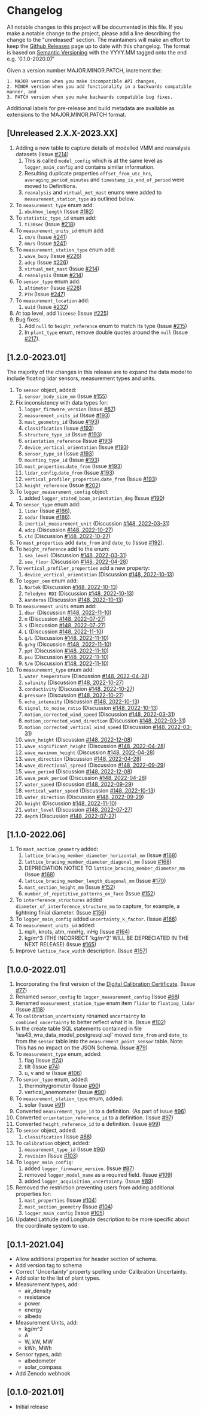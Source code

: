 # Changelog
All notable changes to this project will be documented in this file. If you make a notable change to the project, please add a line describing the change to the "unreleased" section. The maintainers will make an effort to keep the [Github Releases](https://github.com/IEA-Task-43/digital_wra_data_standard/releases) page up to date with this changelog. The format is based on [Semantic Versioning](https://semver.org/) with the YYYY.MM tagged onto the end e.g. '0.1.0-2020.07'

Given a version number MAJOR.MINOR.PATCH, increment the:

    1. MAJOR version when you make incompatible API changes,
    2. MINOR version when you add functionality in a backwards compatible manner, and
    3. PATCH version when you make backwards compatible bug fixes.

Additional labels for pre-release and build metadata are available as extensions to the MAJOR.MINOR.PATCH format.

## [Unreleased 2.X.X-2023.XX]

1. Adding a new table to capture details of modelled VMM and reanalysis datasets (Issue [#214](https://github.com/IEA-Task-43/digital_wra_data_standard/issues/214))
   1. This is called `model_config` which is at the same level as `logger_main_config` and contains similar information.
   1. Resulting duplicate properties `offset_from_utc_hrs`, `averaging_period_minutes` and `timestamp_is_end_of_period` were moved to Definitions.
   1. `reanalysis` and `virtual_met_mast` enums were added to `measurement_station_type` as outlined below.
1. To `measurement_type` enum add:
   1. `obukhov_length` (Issue [#182](https://github.com/IEA-Task-43/digital_wra_data_standard/issues/182))
1. To `statistic_type_id` enum add:
   1. `ti30sec` (Issue [#218](https://github.com/IEA-Task-43/digital_wra_data_standard/issues/218))
1. To `measurement_units_id` enum add:
   1. `cm/s` (Issue [#241](https://github.com/IEA-Task-43/digital_wra_data_standard/issues/241))
   1. `mm/s` (Issue [#241](https://github.com/IEA-Task-43/digital_wra_data_standard/issues/241))
1. To `measurement_station_type` enum add:
   1. `wave_buoy` (Issue [#226](https://github.com/IEA-Task-43/digital_wra_data_standard/issues/226))
   1. `adcp` (Issue [#226](https://github.com/IEA-Task-43/digital_wra_data_standard/issues/226))
   1. `virtual_met_mast` (Issue [#214](https://github.com/IEA-Task-43/digital_wra_data_standard/issues/214))
   1. `reanalysis` (Issue [#214](https://github.com/IEA-Task-43/digital_wra_data_standard/issues/214))
1. To `sensor_type` enum add:
   1. `altimeter` (Issue [#226](https://github.com/IEA-Task-43/digital_wra_data_standard/issues/226))
   1. `PTH` (Issue [#247](https://github.com/IEA-Task-43/digital_wra_data_standard/issues/247))
1. To `measurement_location` add:
   1. `uuid` (Issue [#232](https://github.com/IEA-Task-43/digital_wra_data_standard/issues/232))
1. At top level, add `license` (Issue [#225](https://github.com/IEA-Task-43/digital_wra_data_standard/issues/225))
1. Bug fixes:
   1. Add `null` to `height_reference` enum to match its type (Issue [#215](https://github.com/IEA-Task-43/digital_wra_data_standard/issues/215))
   1. In `plant_type` enum, remove double quotes around the `null` (Issue [#217](https://github.com/IEA-Task-43/digital_wra_data_standard/issues/217)).


## [1.2.0-2023.01]

The majority of the changes in this release are to expand the data model to include floating lidar sensors, measurement 
types and units.

1. To `sensor` object, added:
    1. `sensor_body_size_mm` (Issue [#155](https://github.com/IEA-Task-43/digital_wra_data_standard/issues/155))
1. Fix inconsistency with data types for:
   1. `logger_firmware_version` (Issue [#87](https://github.com/IEA-Task-43/digital_wra_data_standard/issues/87))
   1. `measurement_units_id` (Issue [#193](https://github.com/IEA-Task-43/digital_wra_data_standard/issues/193))
   1. `mast_geometry_id` (Issue [#193](https://github.com/IEA-Task-43/digital_wra_data_standard/issues/193))
   1. `classification` (Issue [#193](https://github.com/IEA-Task-43/digital_wra_data_standard/issues/193))
   1. `structure_type_id` (Issue [#193](https://github.com/IEA-Task-43/digital_wra_data_standard/issues/193))
   1. `orientation_reference` (Issue [#193](https://github.com/IEA-Task-43/digital_wra_data_standard/issues/193))
   1. `device_vertical_orientation` (Issue [#193](https://github.com/IEA-Task-43/digital_wra_data_standard/issues/193))
   1. `sensor_type_id` (Issue [#193](https://github.com/IEA-Task-43/digital_wra_data_standard/issues/193))
   1. `mounting_type_id` (Issue [#193](https://github.com/IEA-Task-43/digital_wra_data_standard/issues/193))
   1. `mast_properties`.`date_from` (Issue [#193](https://github.com/IEA-Task-43/digital_wra_data_standard/issues/193))
   1. `lidar_config`.`date_from` (Issue [#193](https://github.com/IEA-Task-43/digital_wra_data_standard/issues/193))
   1. `vertical_profiler_properties`.`date_from` (Issue [#193](https://github.com/IEA-Task-43/digital_wra_data_standard/issues/193))
   1. `height_reference` (Issue [#202](https://github.com/IEA-Task-43/digital_wra_data_standard/issues/202))
1. To `logger_measurement_config` object:
    1. added `logger_stated_boom_orientation_deg` (Issue [#190](https://github.com/IEA-Task-43/digital_wra_data_standard/issues/190))
1. To `sensor_type` enum add:
   1. `lidar` (Issue [#186](https://github.com/IEA-Task-43/digital_wra_data_standard/issues/186)),
   2. `sodar` (Issue [#186](https://github.com/IEA-Task-43/digital_wra_data_standard/issues/186)).
   1. `inertial_measurement_unit` (Discussion [#148, 2022-03-31](https://github.com/IEA-Task-43/digital_wra_data_standard/discussions/148#discussioncomment-2479643))
   1. `adcp` (Discussion [#148, 2022-10-27](https://github.com/IEA-Task-43/digital_wra_data_standard/discussions/148#discussioncomment-3984312))
   1. `ctd` (Discussion [#148, 2022-10-27](https://github.com/IEA-Task-43/digital_wra_data_standard/discussions/148#discussioncomment-3984312))
1. To `mast_properties` add `date_from` and `date_to` (Issue [#192](https://github.com/IEA-Task-43/digital_wra_data_standard/issues/192)).
1. To `height_reference` add to the enum:
   1. `sea_level` (Discussion [#148, 2022-03-31](https://github.com/IEA-Task-43/digital_wra_data_standard/discussions/148#discussioncomment-2479643))
   1. `sea_floor` (Discussion [#148, 2022-04-28](https://github.com/IEA-Task-43/digital_wra_data_standard/discussions/148#discussioncomment-2655990))
1. To `vertical_profiler_properties` add a new property:
   1. `device_vertical_orientation` (Discussion [#148, 2022-10-13](https://github.com/IEA-Task-43/digital_wra_data_standard/discussions/148#discussioncomment-3871669))
1. To `logger_oem` enum add:
   1. `Nortek` (Discussion [#148, 2022-10-13](https://github.com/IEA-Task-43/digital_wra_data_standard/discussions/148#discussioncomment-3871669))
   1. `Teledyne RDI` (Discussion [#148, 2022-10-13](https://github.com/IEA-Task-43/digital_wra_data_standard/discussions/148#discussioncomment-3871669))
   1. `Aanderaa` (Discussion [#148, 2022-10-13](https://github.com/IEA-Task-43/digital_wra_data_standard/discussions/148#discussioncomment-3871669))
1. To `measurement_units` enum add:
   1. `dbar` (Discussion [#148, 2022-11-10](https://github.com/IEA-Task-43/digital_wra_data_standard/discussions/148#discussioncomment-4109570))
   1. `m` (Discussion [#148, 2022-07-27](https://github.com/IEA-Task-43/digital_wra_data_standard/discussions/148#discussioncomment-3101355))
   1. `s` (Discussion [#148, 2022-07-27](https://github.com/IEA-Task-43/digital_wra_data_standard/discussions/148#discussioncomment-3101355))
   1. `L` (Discussion [#148, 2022-11-10](https://github.com/IEA-Task-43/digital_wra_data_standard/discussions/148#discussioncomment-4109570))
   1. `g/L` (Discussion [#148, 2022-11-10](https://github.com/IEA-Task-43/digital_wra_data_standard/discussions/148#discussioncomment-4109570))
   1. `g/kg` (Discussion [#148, 2022-11-10](https://github.com/IEA-Task-43/digital_wra_data_standard/discussions/148#discussioncomment-4109570))
   1. `ppt` (Discussion [#148, 2022-11-10](https://github.com/IEA-Task-43/digital_wra_data_standard/discussions/148#discussioncomment-4109570))
   1. `psu` (Discussion [#148, 2022-11-10](https://github.com/IEA-Task-43/digital_wra_data_standard/discussions/148#discussioncomment-4109570))
   1. `S/m` (Discussion [#148, 2022-11-10](https://github.com/IEA-Task-43/digital_wra_data_standard/discussions/148#discussioncomment-4109570))
1. To `measurement_type` enum add:
   1. `water_temperature` (Discussion [#148, 2022-04-28](https://github.com/IEA-Task-43/digital_wra_data_standard/discussions/148#discussioncomment-2655990))
   1. `salinity` (Discussion [#148, 2022-10-27](https://github.com/IEA-Task-43/digital_wra_data_standard/discussions/148#discussioncomment-3984312))
   1. `conductivity` (Discussion [#148, 2022-10-27](https://github.com/IEA-Task-43/digital_wra_data_standard/discussions/148#discussioncomment-3984312))
   1. `pressure` (Discussion [#148, 2022-10-27](https://github.com/IEA-Task-43/digital_wra_data_standard/discussions/148#discussioncomment-3984312))
   1. `echo_intensity` (Discussion [#148, 2022-10-13](https://github.com/IEA-Task-43/digital_wra_data_standard/discussions/148#discussioncomment-3871669))
   1. `signal_to_noise_ratio` (Discussion [#148, 2022-10-13](https://github.com/IEA-Task-43/digital_wra_data_standard/discussions/148#discussioncomment-3871669))
   1. `motion_corrected_wind_speed` (Discussion [#148, 2022-03-31](https://github.com/IEA-Task-43/digital_wra_data_standard/discussions/148#discussioncomment-2479643))
   1. `motion_corrected_wind_direction` (Discussion [#148, 2022-03-31](https://github.com/IEA-Task-43/digital_wra_data_standard/discussions/148#discussioncomment-2479643))
   1. `motion_corrected_vertical_wind_speed` (Discussion [#148, 2022-03-31](https://github.com/IEA-Task-43/digital_wra_data_standard/discussions/148#discussioncomment-2479643))
   1. `wave_height` (Discussion [#148, 2022-12-08](https://github.com/IEA-Task-43/digital_wra_data_standard/discussions/148#discussioncomment-4345628))
   1. `wave_significant_height` (Discussion [#148, 2022-04-28](https://github.com/IEA-Task-43/digital_wra_data_standard/discussions/148#discussioncomment-2655990))
   1. `wave_maximum_height` (Discussion [#148, 2022-04-28](https://github.com/IEA-Task-43/digital_wra_data_standard/discussions/148#discussioncomment-2655990))
   1. `wave_direction` (Discussion [#148, 2022-04-28](https://github.com/IEA-Task-43/digital_wra_data_standard/discussions/148#discussioncomment-2655990))
   1. `wave_directional_spread` (Discussion [#148, 2022-09-29](https://github.com/IEA-Task-43/digital_wra_data_standard/discussions/148#discussioncomment-3764611))
   1. `wave_period` (Discussion [#148, 2022-12-08](https://github.com/IEA-Task-43/digital_wra_data_standard/discussions/148#discussioncomment-4345628))
   1. `wave_peak_period` (Discussion [#148, 2022-04-28](https://github.com/IEA-Task-43/digital_wra_data_standard/discussions/148#discussioncomment-2655990))
   1. `water_speed` (Discussion [#148, 2022-09-29](https://github.com/IEA-Task-43/digital_wra_data_standard/discussions/148#discussioncomment-3764611))
   1. `vertical_water_speed` (Discussion [#148, 2022-10-13](https://github.com/IEA-Task-43/digital_wra_data_standard/discussions/148#discussioncomment-3871669))
   1. `water_direction` (Discussion [#148, 2022-09-29](https://github.com/IEA-Task-43/digital_wra_data_standard/discussions/148#discussioncomment-3764611))
   1. `height` (Discussion [#148, 2022-11-10](https://github.com/IEA-Task-43/digital_wra_data_standard/discussions/148#discussioncomment-4109570))
   1. `water_level` (Discussion [#148, 2022-07-27](https://github.com/IEA-Task-43/digital_wra_data_standard/discussions/148#discussioncomment-3101355))
   1. `depth` (Discussion [#148, 2022-07-27](https://github.com/IEA-Task-43/digital_wra_data_standard/discussions/148#discussioncomment-3101355))

## [1.1.0-2022.06]

1. To `mast_section_geometry` added:
   1. `lattice_bracing_member_diameter_horizontal_mm` (Issue [#168](https://github.com/IEA-Task-43/digital_wra_data_standard/issues/168))
   1. `lattice_bracing_member_diameter_diagonal_mm` (Issue [#168](https://github.com/IEA-Task-43/digital_wra_data_standard/issues/168))
   1. DEPRECIATION NOTICE TO `lattice_bracing_member_diameter_mm` (Issue [#168](https://github.com/IEA-Task-43/digital_wra_data_standard/issues/168))
   1. `lattice_bracing_member_length_diagonal_mm` (Issue [#170](https://github.com/IEA-Task-43/digital_wra_data_standard/issues/170))
   1. `mast_section_height_mm` (Issue [#152](https://github.com/IEA-Task-43/digital_wra_data_standard/issues/152))
   1. `number_of_repetitive_patterns_on_face` (Issue [#152](https://github.com/IEA-Task-43/digital_wra_data_standard/issues/152))
1. To `interference_structures` added `diameter_of_interference_structure_mm` to capture, for example, a lightning finial diameter. (Issue [#156](https://github.com/IEA-Task-43/digital_wra_data_standard/issues/156))
1. To `logger_main_config` added `uncertainty_k_factor`. (Issue [#166](https://github.com/IEA-Task-43/digital_wra_data_standard/issues/166))
1. To `measurement_units_id` added:
   1. mph, knots, atm, mmHg, inHg (Issue [#164](https://github.com/IEA-Task-43/digital_wra_data_standard/issues/164))
   1. kg/m^3 (THE INCORRECT 'kg/m^2' WILL BE DEPRECIATED IN THE NEXT RELEASE) (Issue [#165](https://github.com/IEA-Task-43/digital_wra_data_standard/issues/165))
1. Improve `lattice_face_width` description. (Issue [#157](https://github.com/IEA-Task-43/digital_wra_data_standard/issues/157))

## [1.0.0-2022.01]
1. Incorporating the first version of the [Digital Calibration Certificate](./digital_calibration_certificate). (Issue [#77](https://github.com/IEA-Task-43/digital_wra_data_standard/issues/77))
1. Renamed `sensor_config` to `logger_measurement_config` (Issue [#68](https://github.com/IEA-Task-43/digital_wra_data_standard/issues/68))
1. Renamed `measurement_station_type` enum item `flidar` to `floating_lidar` (Issue [#118](https://github.com/IEA-Task-43/digital_wra_data_standard/issues/118))
1. To `calibration_uncertainty` renamed `uncertainty` to `combined_uncertainty` to better reflect what it is. (Issue [#102](https://github.com/IEA-Task-43/digital_wra_data_standard/issues/102))
1. In the create table SQL statements contained in file 'iea43_wra_data_model_postgresql.sql' moved `date_from` and `date_to` from the `sensor` table into the `measurement_point_sensor` table. Note: This has no impact on the JSON Schema. (Issue [#79](https://github.com/IEA-Task-43/digital_wra_data_standard/issues/79))
1. To `measurement_type` enum, added:
   1. flag (Issue [#74](https://github.com/IEA-Task-43/digital_wra_data_standard/issues/74))
   1. tilt (Issue [#74](https://github.com/IEA-Task-43/digital_wra_data_standard/issues/74))
   1. u, v and w (Issue [#106](https://github.com/IEA-Task-43/digital_wra_data_standard/issues/106))
1. To `sensor_type` enum, added:
   1. thermohygrometer (Issue [#90](https://github.com/IEA-Task-43/digital_wra_data_standard/issues/90))
   1. vertical_anemometer (Issue [#90](https://github.com/IEA-Task-43/digital_wra_data_standard/issues/90))
1. To `measurement_station_type` enum, added:
   1. solar (Issue [#91](https://github.com/IEA-Task-43/digital_wra_data_standard/issues/91))
1. Converted `measurement_type_id` to a definition. (As part of issue [#96](https://github.com/IEA-Task-43/digital_wra_data_standard/issues/96))
1. Converted `orientation_reference_id` to a definition. (Issue [#97](https://github.com/IEA-Task-43/digital_wra_data_standard/issues/97))
1. Converted `height_reference_id` to a definition. (Issue [#99](https://github.com/IEA-Task-43/digital_wra_data_standard/issues/99))
1. To `sensor` object, added:
    1. `classification` (Issue [#88](https://github.com/IEA-Task-43/digital_wra_data_standard/issues/88))
1. To `calibration` object, added:
    1. `measurement_type_id` (Issue [#96](https://github.com/IEA-Task-43/digital_wra_data_standard/issues/96))
    1. `revision` (Issue [#103](https://github.com/IEA-Task-43/digital_wra_data_standard/issues/103))
1. To `logger_main_config`:
   1. added `logger_firmware_version`. (Issue [#87](https://github.com/IEA-Task-43/digital_wra_data_standard/issues/87))
   1. removed `logger_model_name` as a required field. (Issue [#109](https://github.com/IEA-Task-43/digital_wra_data_standard/issues/109))
   1. added `logger_acquisition_uncertainty`. (Issue [#89](https://github.com/IEA-Task-43/digital_wra_data_standard/issues/89))
1. Removed the restriction preventing users from adding additional properties for:
   1. `mast_properties` (Issue [#104](https://github.com/IEA-Task-43/digital_wra_data_standard/issues/104))
   1. `mast_section_geometry` (Issue [#104](https://github.com/IEA-Task-43/digital_wra_data_standard/issues/104))
   1. `logger_main_config` (Issue [#105](https://github.com/IEA-Task-43/digital_wra_data_standard/issues/105))
1. Updated Latitude and Longitude description to be more specific about the coordinate system to use.


## [0.1.1-2021.04]
- Allow additional properties for header section of schema.
- Add version tag to schema
- Correct 'Uncertainty' property spelling under Calibration Uncertainty.
- Add solar to the list of plant types.
- Measurement types, add:
    - air_density
    - resistance
    - power
    - energy
    - albedo
- Measurement Units, add:
    - kg/m^2
    - A
    - W, kW, MW
    - kWh, MWh
- Sensor types, add:
    - albedometer
    - solar_compass
- Add Zenodo webhook

## [0.1.0-2021.01]
- Initial release

